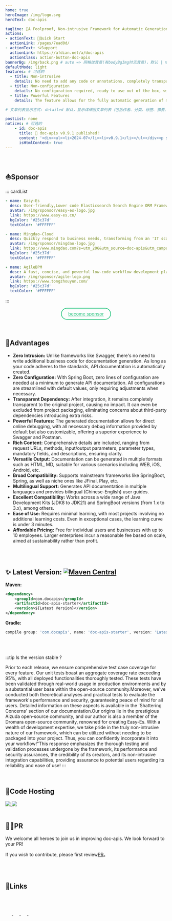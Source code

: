 ```yaml
---
home: true
heroImage: /img/logo.svg
heroText: doc-apis

tagline: 🚀A Foolproof, Non-intrusive Framework for Automatic Generation of Interface Documentation
actions:
- actionText: 🚀Quick Start
  actionLink: /pages/7ead0d/
- actionText: 💘Support
  actionLink: https://afdian.net/a/doc-apis
  actionClass: action-button-doc-apis
bannerBg: /img/back.png # auto => 网格纹背景(有bodyBgImg时无背景)，默认 | none => 无 | '大图地址' | background: 自定义背景样式       提示：如发现文本颜色不适应你的背景时可以到palette.styl修改$bannerTextColor变量
defaultMode: light
features: # 可选的
  - title: Non-intrusive
    details: No need to add any code or annotations, completely transparent and unobtrusive, and no need to package it into the project at all.
  - title: Non-configuration
    details: No configuration required, ready to use out of the box, with zero learning cost.
  - title: Powerful Features
    details: The feature allows for the fully automatic generation of multi-platform, multi-format, and multilingual API documentation, which can also be tested online.

# 文章列表显示方式: detailed 默认，显示详细版文章列表（包括作者、分类、标签、摘要、分页等）| simple => 显示简约版文章列表（仅标题和日期）| none 不显示文章列表

postList: none
notices: # 可选的
    - id: doc-apis
      title: 🚀 doc-apis v0.9.1 published！
      content: '<div><ul><li>2024-07</li><li>v0.9.1</li></ul></div><p style="text-align: right;"><a href="/pages/2934a3/">View Details</a></p>'
      isHtmlContent: true
---
```

<Notice :data="$frontmatter.notices"/>

<br/>

## ⛵Sponsor

::: cardList
```yaml
- name: Easy-Es
  desc: User-friendly,Lower code Elasticsearch Search Engine ORM Framework...
  avatar: /img/sponsor/easy-es-logo.jpg
  link: https://www.easy-es.cn/
  bgColor: '#25c37d'
  textColor: '#FFFFFF'

- name: Mingdao-Cloud
  desc: Quickly respond to business needs, transforming from an 'IT scapegoat' into an 'IT hero'...
  avatar: /img/sponsor/mingdao-logo.jpg
  link: https://www.mingdao.com?s=utm_206&utm_source=doc-apis&utm_campaign=IT%E7%BD%91%E7%AB%99&utm_content=%E6%B3%A8%E5%86%8C%E4%BD%93%E9%AA%8C
  bgColor: '#25c37d'
  textColor: '#FFFFFF'

- name: AgileBPM
  desc: A fast, concise, and powerful low-code workflow development platform...
  avatar: /img/sponsor/agile-logo.png
  link: https://www.tongzhouyun.com/
  bgColor: '#25c37d'
  textColor: '#FFFFFF'

```
:::



<style>
  .page-wwads{
    width:100%!important;
    min-height: 0!important;
    margin: 0;
  }
  .page-wwads .wwads-img img{
    width:80px!important;
  }
  .page-wwads .wwads-poweredby{
    width: 40px;
    position: absolute;
    right: 25px;
    bottom: 3px;
  }
  .wwads-content .wwads-text, .page-wwads .wwads-text{
    height: 100%;
    padding-top: 5px;
    display: block;
  }
</style>

<style>
.become-sponsor{
  padding: 8px 20px;
  display: inline-block;
  color:  #25c37d;
  border-radius: 30px;
  box-sizing: border-box;
  border: 2px solid #25c37d;
}
</style>

<!-- AD -->


<p align="center">
  <a class="become-sponsor" href="/pages/fb599d/">become sponsor</a>
</p>

<br/>

## 🍬Advantages
- **Zero Intrusion:** Unlike frameworks like Swagger, there's no need to write additional business code for documentation generation. As long as your code adheres to the standards, API documentation is automatically created.
- **Zero Configuration:** With Spring Boot, zero lines of configuration are needed at a minimum to generate API documentation. All configurations are streamlined with default values, only requiring adjustments when necessary.
- **Transparent Dependency:** After integration, it remains completely transparent to the original project, causing no impact. It can even be excluded from project packaging, eliminating concerns about third-party dependencies introducing extra risks.
- **Powerful Features:**  The generated documentation allows for direct online debugging, with all necessary debug information provided by default but also customizable, offering a superior experience to Swagger and Postman.
- **Rich Content:** Comprehensive details are included, ranging from request URLs, methods, input/output parameters, parameter types, mandatory fields, and descriptions, ensuring clarity.
- **Versatile Output:** Documentation can be generated in multiple formats such as HTML, MD, suitable for various scenarios including WEB, iOS, Android, etc.
- **Broad Compatibility:** Supports mainstream frameworks like SpringBoot, Spring, as well as niche ones like JFinal, Play, etc.
- **Multilingual Support:** Generates API documentation in multiple languages and provides bilingual (Chinese-English) user guides.
- **Excellent Compatibility:** Works across a wide range of Java Development Kits (JDK8 to JDK21) and SpringBoot versions (from 1.x to 3.x), among others.
- **Ease of Use:** Requires minimal learning, with most projects involving no additional learning costs. Even in exceptional cases, the learning curve is under 3 minutes.
- **Affordable Pricing:** Free for individual users and businesses with up to 10 employees. Larger enterprises incur a reasonable fee based on scale, aimed at sustainability rather than profit.

<br/>
<br/>

## ✨ Latest Version: [![Maven Central](https://img.shields.io/github/v/release/xpc1024/doc-apis?include_prereleases&logo=xpc&style=plastic)](https://search.maven.org/search?q=g:com.doc-apis)

**Maven:**

```xml
<dependency>
    <groupId>com.docapis</groupId>
    <artifactId>doc-apis-starter</artifactId>
    <version>${Latest Version}</version>
</dependency>
```
**Gradle:**

```groovy
compile group: 'com.docapis', name: 'doc-apis-starter', version: 'Latest Version'
```
<br/>
<br/>

:::tip Is the version stable ?

Prior to each release, we ensure comprehensive test case coverage for every feature. Our unit tests boast an aggregate coverage rate exceeding 95%, with all deployed functionalities thoroughly tested. These tests have been validated through real-world usage in production environments and by a substantial user base within the open-source community.Moreover, we've conducted both theoretical analyses and practical tests to evaluate the framework's performance and security, guaranteeing peace of mind for all users. Detailed information on these aspects is available in the 'Shattering Concerns' section of our documentation.Our origins lie in the prestigious Aizuda open-source community, and our author is also a member of the Dromara open-source community, renowned for creating Easy-Es. With a wealth of development expertise, we take pride in the truly non-intrusive nature of our framework, which can be utilized without needing to be packaged into your project. Thus, you can confidently incorporate it into your workflow!"This response emphasizes the thorough testing and validation processes undergone by the framework, its performance and security assurances, the credibility of its creators, and its non-intrusive integration capabilities, providing assurance to potential users regarding its reliability and ease of use!
:::

<br/>

## 🏡Code Hosting

<a href='https://gitee.com/easy-es/doc-apis' target="_blank">
    <img class="no-zoom" src="https://img.shields.io/badge/Gitee-red?logo=gitee&logoColor=white&style=for-the-badge"/>
</a>

<a href="https://github.com/xpc1024/doc-apis" target="_blank">
    <img class="no-zoom" src="https://img.shields.io/badge/Github-blue?logo=github&logoColor=white&style=for-the-badge"/>
</a>

<br/>
<br/>

## 💪🏻PR

We welcome all heroes to join us in improving doc-apis. We look forward to your PR!

If you wish to contribute, please first review[PR](/pages/7d828w/)。

<br/>
<br/>


## 🧲Links
<div>
  <span style="width: 150px;text-align: left">
      <a href="https://www.easy-es.cn/" target="_blank">
          <img :src="$withBase('/img/external/easy-es.png')" class="no-zoom" style="height:40px;max-width:150px;margin: 10px;">
      </a>
  </span>
  <span style="width: 150px;flex:1;text-align: left">
      <a href="https://gitee.com" target="_blank">
          <img :src="$withBase('/img/external/gitee-logo.png')" class="no-zoom" style="height:40px;max-width:150px;margin: 10px;">
      </a>
  </span>
  <span style="width: 150px;text-align: left">
      <a href="https://www.oschina.net" target="_blank">
          <img :src="$withBase('/img/external/oschina-logo.png')" class="no-zoom" style="height:40px;max-width:150px;margin: 10px;">
      </a>
  </span>
  <span style="width: 150px;text-align: left">
      <a href="https://baomidou.com/" target="_blank">
          <img :src="$withBase('/img/external/mp.png')" class="no-zoom" style="height:40px;max-width:150px;margin: 10px;">
      </a>
  </span>
</div>

<br/>

<style lang="stylus">
.action-button-doc-apis
    margin-left 0.7rem
    margin-top 0.5rem
    display inline-block
    font-size 1.2rem
    background-color #68c400
    padding 0.8rem 1.6rem
    border-radius 4px
    transition background-color 0.1s ease
    box-sizing border-box
    border-bottom 1px solid #A63939
    color #000000
    &:hover
        background-color lighten(#68c400, 10%)
</style>